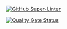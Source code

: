 [![GitHub Super-Linter](https://github.com/mschilling/chrome-developers-assistant/workflows/Lint%20Code%20Base/badge.svg)](https://github.com/marketplace/actions/super-linter)

[![Quality Gate Status](https://sonarcloud.io/api/project_badges/measure?project=mschilling_chrome-developers-assistant&metric=alert_status)](https://sonarcloud.io/dashboard?id=mschilling_chrome-developers-assistant)

